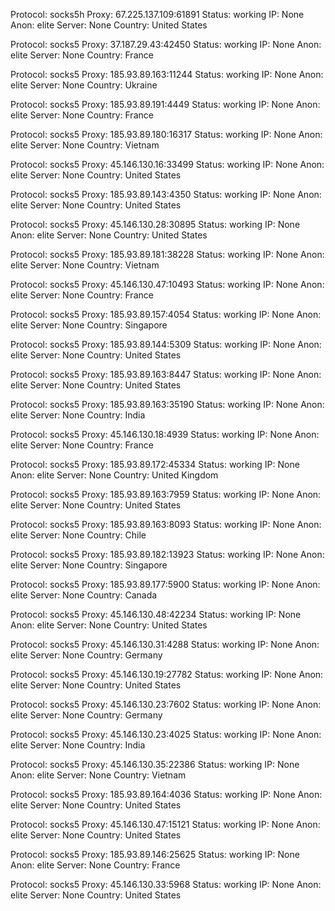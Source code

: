 Protocol: socks5h
Proxy: 67.225.137.109:61891
Status: working
IP: None
Anon: elite
Server: None
Country: United States

Protocol: socks5
Proxy: 37.187.29.43:42450
Status: working
IP: None
Anon: elite
Server: None
Country: France

Protocol: socks5
Proxy: 185.93.89.163:11244
Status: working
IP: None
Anon: elite
Server: None
Country: Ukraine

Protocol: socks5
Proxy: 185.93.89.191:4449
Status: working
IP: None
Anon: elite
Server: None
Country: France

Protocol: socks5
Proxy: 185.93.89.180:16317
Status: working
IP: None
Anon: elite
Server: None
Country: Vietnam

Protocol: socks5
Proxy: 45.146.130.16:33499
Status: working
IP: None
Anon: elite
Server: None
Country: United States

Protocol: socks5
Proxy: 185.93.89.143:4350
Status: working
IP: None
Anon: elite
Server: None
Country: United States

Protocol: socks5
Proxy: 45.146.130.28:30895
Status: working
IP: None
Anon: elite
Server: None
Country: United States

Protocol: socks5
Proxy: 185.93.89.181:38228
Status: working
IP: None
Anon: elite
Server: None
Country: Vietnam

Protocol: socks5
Proxy: 45.146.130.47:10493
Status: working
IP: None
Anon: elite
Server: None
Country: France

Protocol: socks5
Proxy: 185.93.89.157:4054
Status: working
IP: None
Anon: elite
Server: None
Country: Singapore

Protocol: socks5
Proxy: 185.93.89.144:5309
Status: working
IP: None
Anon: elite
Server: None
Country: United States

Protocol: socks5
Proxy: 185.93.89.163:8447
Status: working
IP: None
Anon: elite
Server: None
Country: United States

Protocol: socks5
Proxy: 185.93.89.163:35190
Status: working
IP: None
Anon: elite
Server: None
Country: India

Protocol: socks5
Proxy: 45.146.130.18:4939
Status: working
IP: None
Anon: elite
Server: None
Country: France

Protocol: socks5
Proxy: 185.93.89.172:45334
Status: working
IP: None
Anon: elite
Server: None
Country: United Kingdom

Protocol: socks5
Proxy: 185.93.89.163:7959
Status: working
IP: None
Anon: elite
Server: None
Country: United States

Protocol: socks5
Proxy: 185.93.89.163:8093
Status: working
IP: None
Anon: elite
Server: None
Country: Chile

Protocol: socks5
Proxy: 185.93.89.182:13923
Status: working
IP: None
Anon: elite
Server: None
Country: Singapore

Protocol: socks5
Proxy: 185.93.89.177:5900
Status: working
IP: None
Anon: elite
Server: None
Country: Canada

Protocol: socks5
Proxy: 45.146.130.48:42234
Status: working
IP: None
Anon: elite
Server: None
Country: United States

Protocol: socks5
Proxy: 45.146.130.31:4288
Status: working
IP: None
Anon: elite
Server: None
Country: Germany

Protocol: socks5
Proxy: 45.146.130.19:27782
Status: working
IP: None
Anon: elite
Server: None
Country: United States

Protocol: socks5
Proxy: 45.146.130.23:7602
Status: working
IP: None
Anon: elite
Server: None
Country: Germany

Protocol: socks5
Proxy: 45.146.130.23:4025
Status: working
IP: None
Anon: elite
Server: None
Country: India

Protocol: socks5
Proxy: 45.146.130.35:22386
Status: working
IP: None
Anon: elite
Server: None
Country: Vietnam

Protocol: socks5
Proxy: 185.93.89.164:4036
Status: working
IP: None
Anon: elite
Server: None
Country: United States

Protocol: socks5
Proxy: 45.146.130.47:15121
Status: working
IP: None
Anon: elite
Server: None
Country: United States

Protocol: socks5
Proxy: 185.93.89.146:25625
Status: working
IP: None
Anon: elite
Server: None
Country: France

Protocol: socks5
Proxy: 45.146.130.33:5968
Status: working
IP: None
Anon: elite
Server: None
Country: United States


